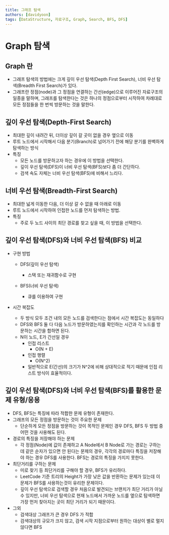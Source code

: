 ```yaml
---
title: 그래프 탐색
authors: [davidyoon]
tags: [DataStructure, 자료구조, Graph, Search, BFS, DFS]
---
```


# Graph 탐색

## Graph 란

- 그래프 탐색의 방법에는 크게 깊이 우선 탐색(Depth First Search), 너비 우선 탐색(Breadth First Search)가 있다.
- 그래프란 정점(node)과 그 정점을 연결하는 간선(edge)으로 이루어진 자료구조의 일종을 말하며, 그래프를 탐색한다는 것은 하나의 정점으로부터 시작하여 차례대로 모든 정점들을 한 번씩 방문하는 것을 말한다.

## 깊이 우선 탐색(Depth-First Search)

- 최대한 깊이 내려간 뒤, 더이상 깊이 갈 곳이 없을 경우 옆으로 이동
- 루트 노드에서 시작해서 다음 분기(Branch)로 넘어가기 전에 해당 분기를 완벽하게 탐색하는 방식
- 특징
    - 모든 노드를 방문하고자 하는 경우에 이 방법을 선택한다.
    - 깊이 우선 탐색(DFS)이 너비 우선 탐색(BFS)보다 좀 더 간단하다.
    - 검색 속도 자체는 너비 우선 탐색(BFS)에 비해서 느리다.

## 너비 우선 탐색(Breadth-First Search)

- 최대한 넓게 이동한 다음, 더 이상 갈 수 없을 때 아래로 이동
- 루트 노드에서 시작하여 인접한 노드를 먼저 탐색하는 방법.
- 특징
    - 주로 두 노드 사이의 최단 경로를 찾고 싶을 때, 이 방법을 선택한다.

## 깊이 우선 탐색(DFS)와 너비 우선 탐색(BFS) 비교

- 구현 방법
    - DFS(깊이 우선 탐색)
        - 스택 또는 재귀함수로 구현
        
    - BFS(너비 우선 탐색)
        - 큐를 이용하여 구현

- 시간 복잡도
    - 두 방식 모두 조건 내의 모든 노드를 검색한다는 점에서 시간 복잡도는 동일하다
    - DFS와 BFS 둘 다 다음 노드가 방문하였는지를 확인하는 시간과 각 노드를 방문하는 시간을 합하면 된다.
    - N이 노드, E가 간선일 경우
        - 인접 리스트
            - O(N + E)
        - 인접 행렬
            - O(N^2)
        - 일반적으로 E(간선)의 크기가 N^2에 비해 상대적으로 적기 때문에 인접 리스트 방식이 효율적이다.

## 깊이 우선 탐색(DFS)와 너비 우선 탐색(BFS)를 활용한 문제 유형/응용

- DFS, BFS는 특징에 따라 적합한 문제 유형이 존재한다.
- 그래프의 모든 정점을 방문하는 것이 주요한 문제
    - 단순하게 모든 정점을 방문하는 것이 목적인 문제인 경우 DFS, BFS 두 방법 중 어떤 것을 사용해도 된다.
- 경로의 특징을 저장해야 하는 문제
    - 각 정점(Node)에 값이 존재하고 A Node에서 B Node로 가는 경로는 구하는데 같은 순자가 있으면 안 된다는 문제의 경우, 각각의 경로마다 특징을 저장해야 하는 경우 DFS를 사용한다. BFS는 경로의 특징을 가지지 못한다.
- 최단거리를 구하는 문제
    - 미로 찾기 등 최단거리를 구해야 할 경우, BFS가 유리하다.
    - LeetCode 기준 트리의 Height가 가장 낮은 값을 반환하는 문제가 있는데 이 문제가 BFS를 사용하는것이 유리한 문제이다.
    - 깊이 우선 탐색으로 검색할 경우 처음으로 발견되는 브랜치가 최단 거리가 아닐 수 있지만, 너비 우선 탐색으로 현재 노드에서 가까운 노드를 옆으로 탐색하면 가장 먼저 찾아지는 곳이 최단 거리가 되기 때문이다.
- 그외
    - 검색대상 그래프가 큰 경우 DFS 가 적합
    - 검색대상의 규모가 크지 않고, 검색 시작 지점으로부터 원하는 대상이 별로 멀지 않다면 BFS
